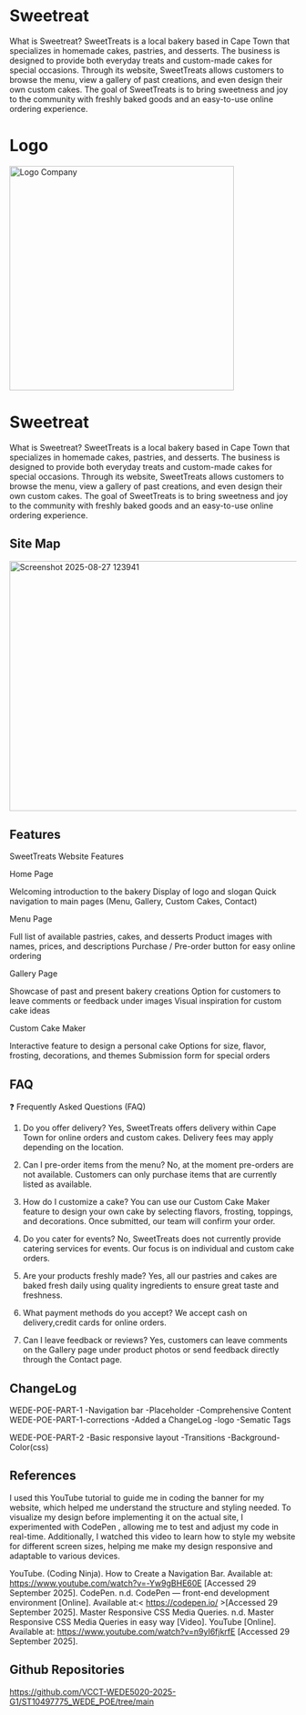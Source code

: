 

# Sweetreat 
What is Sweetreat?
SweetTreats is a local bakery based in Cape Town that specializes in homemade cakes, pastries, and desserts. The business is designed to provide both everyday treats and custom-made cakes for special occasions. Through its website, SweetTreats allows customers to browse the menu, view a gallery of past creations, and even design their own custom cakes. The goal of SweetTreats is to bring sweetness and joy to the community with freshly baked goods and an easy-to-use online ordering experience.

# Logo
<img width="394" height="394" alt="Logo Company" src="https://github.com/user-attachments/assets/e1b026ca-03ed-4f8a-b1f3-96e363e014e5" />



# Sweetreat 
What is Sweetreat?
SweetTreats is a local bakery based in Cape Town that specializes in homemade cakes, pastries, and desserts. The business is designed to provide both everyday treats and custom-made cakes for special occasions. Through its website, SweetTreats allows customers to browse the menu, view a gallery of past creations, and even design their own custom cakes. The goal of SweetTreats is to bring sweetness and joy to the community with freshly baked goods and an easy-to-use online ordering experience.



## Site Map
<img width="723" height="439" alt="Screenshot 2025-08-27 123941" src="https://github.com/user-attachments/assets/5a251c06-79f6-4cf8-8e19-017d4b1d7b26" />

## Features 
SweetTreats Website Features

Home Page

Welcoming introduction to the bakery
Display of logo and slogan
Quick navigation to main pages (Menu, Gallery, Custom Cakes, Contact)

Menu Page

Full list of available pastries, cakes, and desserts
Product images with names, prices, and descriptions
Purchase / Pre-order button for easy online ordering

Gallery Page

Showcase of past and present bakery creations
Option for customers to leave comments or feedback under images
Visual inspiration for custom cake ideas

Custom Cake Maker

Interactive feature to design a personal cake
Options for size, flavor, frosting, decorations, and themes
Submission form for special orders

## FAQ
❓ Frequently Asked Questions (FAQ)

1. Do you offer delivery?
Yes, SweetTreats offers delivery within Cape Town for online orders and custom cakes. Delivery fees may apply depending on the location.

2. Can I pre-order items from the menu?
No, at the moment pre-orders are not available. Customers can only purchase items that are currently listed as available.

3. How do I customize a cake?
You can use our Custom Cake Maker feature to design your own cake by selecting flavors, frosting, toppings, and decorations. Once submitted, our team will confirm your order.

4. Do you cater for events?
No, SweetTreats does not currently provide catering services for events. Our focus is on individual and custom cake orders.

5. Are your products freshly made?
Yes, all our pastries and cakes are baked fresh daily using quality ingredients to ensure great taste and freshness.

6. What payment methods do you accept?
We accept cash on delivery,credit cards for online orders.

7. Can I leave feedback or reviews?
Yes, customers can leave comments on the Gallery page under product photos or send feedback directly through the Contact page.

## ChangeLog
WEDE-POE-PART-1
-Navigation bar 
-Placeholder
-Comprehensive Content
WEDE-POE-PART-1-corrections
-Added a ChangeLog
-logo
-Sematic Tags

WEDE-POE-PART-2
-Basic responsive layout
-Transitions
-Background-Color(css)





## References
I used this YouTube tutorial
 to guide me in coding the banner for my website, which helped me understand the structure and styling needed. To visualize my design before implementing it on the actual site, I experimented with CodePen
, allowing me to test and adjust my code in real-time. Additionally, I watched this video
 to learn how to style my website for different screen sizes, helping me make my design responsive and adaptable to various devices.
 
YouTube. (Coding Ninja). How to Create a Navigation Bar. Available at: <https://www.youtube.com/watch?v=-Yw9gBHE60E> [Accessed 29 September 2025].
CodePen. n.d. CodePen — front-end development environment [Online]. Available at:< https://codepen.io/ >[Accessed 29 September 2025].
Master Responsive CSS Media Queries. n.d. Master Responsive CSS Media Queries in easy way [Video]. YouTube [Online]. Available at: <https://www.youtube.com/watch?v=n9yI6fjkrfE> [Accessed 29 September 2025].



## Github Repositories
https://github.com/VCCT-WEDE5020-2025-G1/ST10497775_WEDE_POE/tree/main
